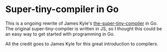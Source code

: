 # Super-tiny-compiler in Go
This is a ongoing rewrite of James Kyle's [the-super-tiny-compiler](https://github.com/thejameskyle/the-super-tiny-compiler)
in Go. The original super-tiny-compiler is written in JS, so I thought
this could be an easy way to get started with programming in Go.

All the credit goes to James Kyle for this great introduction to compilers.